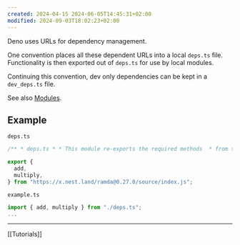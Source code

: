 ```yaml
---
created: 2024-04-15 2024-06-05T14:45:31+02:00
modified: 2024-09-03T18:02:23+02:00
---
```


Deno uses URLs for dependency management.

One convention places all these dependent URLs into a local `deps.ts` file. Functionality is then exported out of `deps.ts` for use by local modules.

Continuing this convention, dev only dependencies can be kept in a `dev_deps.ts` file.

See also [Modules](https://docs.deno.com/runtime/manual/basics/modules/).

## Example

`deps.ts`

```js
/** * deps.ts * * This module re-exports the required methods  * from the dependant remote Ramda module. */

export {
  add,
  multiply,
} from "https://x.nest.land/ramda@0.27.0/source/index.js";
```

`example.ts`

```js
import { add, multiply } from "./deps.ts";
...
```

---

[[Tutorials]]
